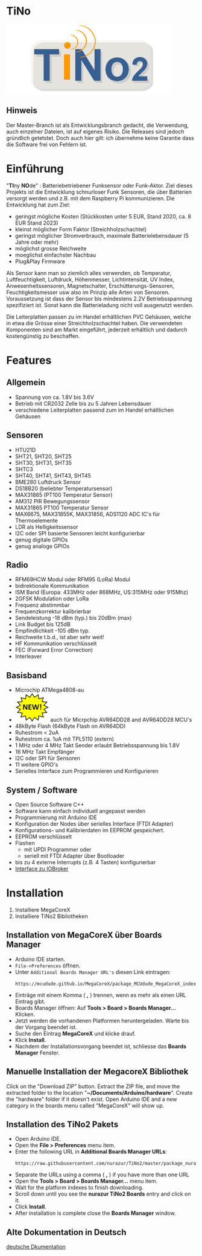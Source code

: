 # TiNo
![](https://github.com/nurazur/TiNo2/blob/master/Tino2_logo.png)

## Hinweis
Der Master-Branch ist als Entwicklungsbranch gedacht, die Verwendung, auch einzelner Dateien, ist auf eigenes Risiko. Die Releases sind jedoch gründlich getetstet. Doch auch hier gilt: ich übernehme keine Garantie dass die Software frei von Fehlern ist.

# Einführung
"**TI**ny **NO**de" : Batteriebetriebener Funksensor oder Funk-Aktor.
Ziel dieses Projekts ist die Entwicklung schnurloser Funk Sensoren,
    die über Batterien versorgt werden und z.B. mit dem Raspberry Pi kommunizieren.
    Die Entwicklung hat zum Ziel:

- geringst mögliche Kosten (Stückkosten unter 5 EUR, Stand 2020, ca. 8 EUR Stand 2023)
- kleinst möglicher Form Faktor (Streichholzschachtel)
- geringst möglicher Stromverbrauch,  maximale Batterielebensdauer (5 Jahre oder mehr)
- möglichst grosse Reichweite
- moeglichst einfachster Nachbau
- Plug&Play Firmware

Als Sensor kann man so ziemlich alles verwenden, ob Temperatur, Luftfeuchtigkeit, Luftdruck, Höhenmesser, Lichtintensität, UV Index,
Anwesenheitssensoren, Magnetschalter, Erschütterungs-Sensoren, Feuchtigkeitsmesser usw also im Prinzip alle Arten von Sensoren. Voraussetzung ist dass der Sensor bis mindestens 2.2V Betriebsspannung spezifiziert ist. Sonst kann die Batterieladung nicht voll ausgenutzt werden.

Die Leiterplatten passen zu im Handel erhältlichen PVC Gehäusen, welche in etwa die Grösse einer Streichholzschachtel haben. Die verwendeten Komponenten sind am Markt eingeführt, jederzeit erhältlich und
dadurch kostengünstig zu beschaffen.


# Features
## Allgemein
- Spannung von ca. 1.8V bis 3.6V
- Betrieb mit CR2032 Zelle bis zu 5 Jahren Lebensdauer
- verschiedene Leiterplatten passend zum im Handel erhältlichen Gehäusen

## Sensoren
- HTU21D
- SHT21, SHT20, SHT25
- SHT30, SHT31, SHT35
- SHTC3
- SHT40, SHT41, SHT43, SHT45
- BME280 Luftdruck Sensor
- DS18B20 (beliebter Temperatursensor)
- MAX31865 (PT100 Temperatur Sensor)
- AM312 PIR Bewegungssensor
- MAX31865 PT100 Temperatur Sensor
- [](https://github.com/nurazur/TiNo2/blob/e5b521a594be324584e5fc79e4e9750f60dd1295/New_smaller.png) MAX6675, MAX31855K, MAX31856, ADS1120 ADC IC's für Thermoelemente
- LDR als Helligkeitssensor
- I2C oder SPI basierte Sensoren leicht konfigurierbar
- genug digitale GPIOs
- genug analoge GPIOs


## Radio
- RFM69HCW Modul oder RFM95 (LoRa) Modul
- bidirektionale Kommunikation
- ISM Band (Europa: 433MHz oder 868MHz, US:315MHz oder 915Mhz)
- 2GFSK Modulation oder LoRa
- Frequenz abstimmbar
- Frequenzkorrektur kalibrierbar
- Sendeleistung -18 dBm (typ.) bis 20dBm (max)
- Link Budget bis 125dB
- Empfindlichkeit -105 dBm typ.
- Reichweite t.b.d., ist aber sehr weit!
- HF Kommunikation verschlüsselt
- FEC (Forward Error Correction)
- Interleaver

## Basisband
- Microchip ATMega4808-au
- ![](https://github.com/nurazur/TiNo2/blob/e5b521a594be324584e5fc79e4e9750f60dd1295/New_smaller.png) auch für Micrpchip AVR64DD28 and AVR64DD28 MCU's
- 48kByte Flash (64kByte Flash on AVR64DD)
- Ruhestrom < 2uA
- Ruhestrom ca. 1uA mit TPL5110 (extern)
- 1 MHz oder 4 MHz Takt Sender erlaubt Betriebsspannung bis 1.8V
- 16 MHz Takt Empfänger
- I2C oder SPI für Sensoren
- 11 weitere GPIO's
- Serielles Interface zum Programmieren und Konfigurieren

## System / Software
- Open Source Software C++
- Software kann einfach individuell angepasst werden
- Programmierung mit Arduino IDE
- Konfiguration der Nodes über serielles Interface (FTDI Adapter)
- Konfigurations- und Kalibrierdaten im EEPROM gespeichert.
- EEPROM verschlüsselt
- Flashen
  - mit UPDI Programmer oder
  - seriell mit FTDI Adapter über Bootloader
- bis zu 4 externe Interrupts (z.B. 4 Tasten) konfigurierbar
- [Interface zu IOBroker](https://github.com/bowao/ioBroker.tino/)

# Installation
1. Installiere MegaCoreX
2. Installiere TiNo2 Bibliotheken

## Installation von MegaCoreX über Boards Manager
* Arduino IDE starten.
* `File->Preferences` öffnen.
* Unter `Additional Boards Manager URL's` diesen Link eintragen:
    ```
    https://mcudude.github.io/MegaCoreX/package_MCUdude_MegaCoreX_index.json
    ```
* Einträge mit einem Komma ( **,** ) trennen, wenn es mehr als einen URL Eintrag gibt.
* Boards Manager öffnen: Auf **Tools > Board > Boards Manager...** Klicken.
* Jetzt werden die vorhandenen Platformen heruntergeladen. Warte bis der Vorgang beendet ist.
* Suche den Eintrag **MegaCoreX** und klicke drauf.
* Klick **Install**.
* Nachdem der Installationsvorgang beendet ist, schliesse das **Boards Manager** Fenster.

## Manuelle Installation der MegacoreX Bibliothek
Click on the "Download ZIP" button. Extract the ZIP file, and move the extracted folder to the location "**~/Documents/Arduino/hardware**". Create the "hardware" folder if it doesn't exist.
Open Arduino IDE and a new category in the boards menu called "MegaCoreX" will show up.

## Installation des TiNo2 Pakets
* Open Arduino IDE.
* Open the **File > Preferences** menu item.
* Enter the following URL in **Additional Boards Manager URLs**:
    ```
    https://raw.githubusercontent.com/nurazur/TiNo2/master/package_nurazur_TiNo2_index.json
    ```
* Separate the URLs using a comma ( **,** ) if you have more than one URL
* Open the **Tools > Board > Boards Manager...** menu item.
* Wait for the platform indexes to finish downloading.
* Scroll down until you see the **nurazur TiNo2 Boards** entry and click on it.
* Click **Install**.
* After installation is complete close the **Boards Manager** window.


## Alte Dokumentation in Deutsch
[deutsche Dkumentation](https://github.com/nurazur/TiNo/blob/master/dokumentation.md)
